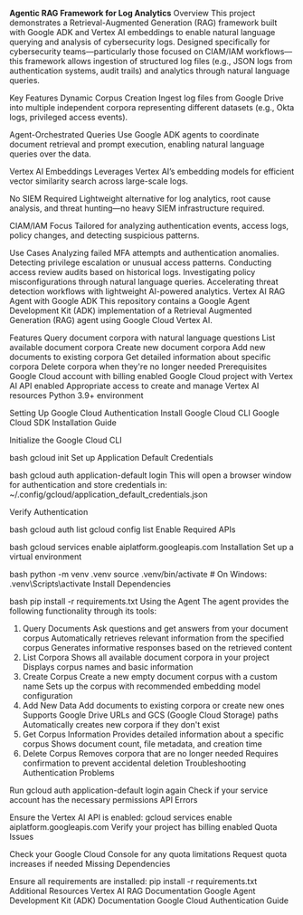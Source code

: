 **Agentic RAG Framework for Log Analytics**
Overview
This project demonstrates a Retrieval-Augmented Generation (RAG) framework built with Google ADK and Vertex AI embeddings to enable natural language querying and analysis of cybersecurity logs.
Designed specifically for cybersecurity teams—particularly those focused on CIAM/IAM workflows—this framework allows ingestion of structured log files (e.g., JSON logs from authentication systems, audit trails) and analytics through natural language queries.

Key Features
Dynamic Corpus Creation
Ingest log files from Google Drive into multiple independent corpora representing different datasets (e.g., Okta logs, privileged access events).

Agent-Orchestrated Queries
Use Google ADK agents to coordinate document retrieval and prompt execution, enabling natural language queries over the data.

Vertex AI Embeddings
Leverages Vertex AI’s embedding models for efficient vector similarity search across large-scale logs.

No SIEM Required
Lightweight alternative for log analytics, root cause analysis, and threat hunting—no heavy SIEM infrastructure required.

CIAM/IAM Focus
Tailored for analyzing authentication events, access logs, policy changes, and detecting suspicious patterns.

Use Cases
Analyzing failed MFA attempts and authentication anomalies.
Detecting privilege escalation or unusual access patterns.
Conducting access review audits based on historical logs.
Investigating policy misconfigurations through natural language queries.
Accelerating threat detection workflows with lightweight AI-powered analytics.
Vertex AI RAG Agent with Google ADK
This repository contains a Google Agent Development Kit (ADK) implementation of a Retrieval Augmented Generation (RAG) agent using Google Cloud Vertex AI.

Features
Query document corpora with natural language questions
List available document corpora
Create new document corpora
Add new documents to existing corpora
Get detailed information about specific corpora
Delete corpora when they're no longer needed
Prerequisites
Google Cloud account with billing enabled
Google Cloud project with Vertex AI API enabled
Appropriate access to create and manage Vertex AI resources
Python 3.9+ environment

Setting Up Google Cloud Authentication
Install Google Cloud CLI
Google Cloud SDK Installation Guide

Initialize the Google Cloud CLI

bash
gcloud init
Set up Application Default Credentials

bash
gcloud auth application-default login
This will open a browser window for authentication and store credentials in:
~/.config/gcloud/application_default_credentials.json

Verify Authentication

bash
gcloud auth list
gcloud config list
Enable Required APIs

bash
gcloud services enable aiplatform.googleapis.com
Installation
Set up a virtual environment

bash
python -m venv .venv
source .venv/bin/activate  # On Windows: .venv\Scripts\activate
Install Dependencies

bash
pip install -r requirements.txt
Using the Agent
The agent provides the following functionality through its tools:

1. Query Documents
Ask questions and get answers from your document corpus
Automatically retrieves relevant information from the specified corpus
Generates informative responses based on the retrieved content
2. List Corpora
Shows all available document corpora in your project
Displays corpus names and basic information
3. Create Corpus
Create a new empty document corpus with a custom name
Sets up the corpus with recommended embedding model configuration
4. Add New Data
Add documents to existing corpora or create new ones
Supports Google Drive URLs and GCS (Google Cloud Storage) paths
Automatically creates new corpora if they don't exist
5. Get Corpus Information
Provides detailed information about a specific corpus
Shows document count, file metadata, and creation time
6. Delete Corpus
Removes corpora that are no longer needed
Requires confirmation to prevent accidental deletion
Troubleshooting
Authentication Problems

Run gcloud auth application-default login again
Check if your service account has the necessary permissions
API Errors

Ensure the Vertex AI API is enabled: gcloud services enable aiplatform.googleapis.com
Verify your project has billing enabled
Quota Issues

Check your Google Cloud Console for any quota limitations
Request quota increases if needed
Missing Dependencies

Ensure all requirements are installed: pip install -r requirements.txt
Additional Resources
Vertex AI RAG Documentation
Google Agent Development Kit (ADK) Documentation
Google Cloud Authentication Guide
